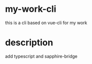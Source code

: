 # my-work-cli
this is a cli based on vue-cli for my work

# description
add typescript and sapphire-bridge